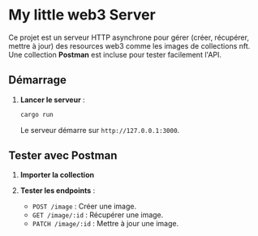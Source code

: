 # My little web3 Server

Ce projet est un serveur HTTP asynchrone pour gérer (créer, récupérer, mettre à jour) des resources web3 comme les images de collections nft. Une collection **Postman** est incluse pour tester facilement l'API.

## Démarrage

1. **Lancer le serveur** :
   ```bash
   cargo run
   ```
   Le serveur démarre sur `http://127.0.0.1:3000`.

## Tester avec Postman

1. **Importer la collection**

2. **Tester les endpoints** :
   - `POST /image` : Créer une image.
   - `GET /image/:id` : Récupérer une image.
   - `PATCH /image/:id` : Mettre à jour une image.
